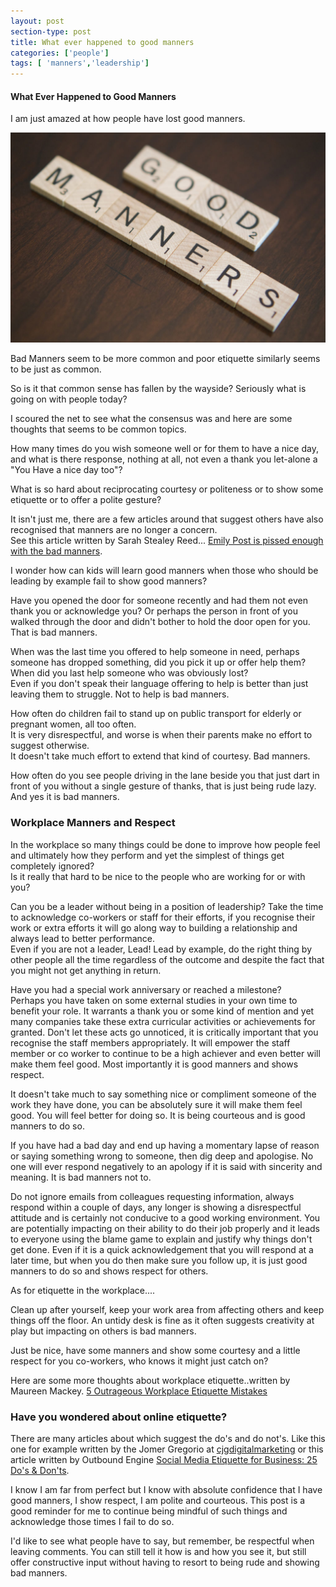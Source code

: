 ```yaml
---
layout: post
section-type: post
title: What ever happened to good manners
categories: ['people']
tags: [ 'manners','leadership']
---
```



#### What Ever Happened to Good Manners

I am just amazed at how people have lost good manners.  

![Good Manners](/img/goodmanners.jpg "Good Manners")

Bad Manners seem to be more common and poor etiquette similarly seems to be just as common. 

So is it that common sense has fallen by the wayside? Seriously what is going on with people today?

I scoured the net to see what the consensus was and here are some thoughts that seems to be common topics.

How many times do you wish someone well or for them to have a nice day, and what is there response, nothing at all, not even a thank you let-alone a "You Have a nice day too"?  

What is so hard about reciprocating courtesy or politeness or to show some etiquette or to offer a polite gesture?

It isn't just me, there are a few articles around that suggest others have also recognised that manners are no longer a concern.  
See this article written by Sarah Stealey Reed... [Emily Post is pissed enough with the bad manners](https://relate.zendesk.com/articles/emily-post-enough-with-the-bad-manners/).

I wonder how can kids will learn good manners when those who should be leading by example fail to show good manners?

Have you opened the door for someone recently and had them not even thank you or acknowledge you? 
Or perhaps the person in front of you walked through the door and didn't bother to hold the door open for you. That is bad manners.  

When was the last time you offered to help someone in need, perhaps someone has dropped something, did you pick it up or offer help them?  
When did you last help someone who was obviously lost?  
Even if you don't speak their language offering to help is better than just leaving them to struggle. 
Not to help is bad manners.

How often do children fail to stand up on public transport for elderly or pregnant women, all too often.  
It is very disrespectful, and worse is when their parents make no effort to suggest otherwise.  
It doesn't take much effort to extend that kind of courtesy. 
Bad manners.

How often do you see people driving in the lane beside you that just dart in front of you without a single gesture of thanks, that is just being rude lazy.  And yes it is bad manners.

### Workplace Manners and Respect  

In the workplace so many things could be done to improve how people feel and ultimately how they perform and yet the simplest of things get completely ignored?  
Is it really that hard to be nice to the people who are working for or with you?  

Can you be a leader without being in a position of leadership?
Take the time to acknowledge co-workers or staff for their efforts, if you recognise their work or extra efforts it will go along way to building a relationship and always lead to better performance.  
Even if you are not a leader, Lead! Lead by example, do the right thing by other people all the time regardless of the outcome and despite the fact that you might not get anything in return.

Have you had a special work anniversary or reached a milestone?  
Perhaps you have taken on some external studies in your own time to benefit your role. 
It warrants a thank you or some kind of mention and yet many companies take these extra curricular activities or achievements for granted. 
Don't let these acts go unnoticed, it is critically important that you recognise the staff members appropriately. It will empower the staff member or co worker to continue to be a high achiever and even better will make them feel good. Most importantly it is good manners and shows respect.

It doesn't take much to say something nice or compliment someone of the work they have done, you can be absolutely sure it will make them feel good. 
You will feel better for doing so. It is being courteous and is good manners to do so.

If you have had a bad day and end up having a momentary lapse of reason or saying something wrong to someone, then dig deep and apologise. 
No one will ever respond negatively to an apology if it is said with sincerity and meaning. 
It is bad manners not to.

Do not ignore emails from colleagues requesting information, always respond within a couple of days, any longer is showing a disrespectful attitude and is certainly not conducive to a good working environment. You are potentially impacting on their ability to do their job properly and it leads to everyone using the blame game to explain and justify why things don't get done. 
Even if it is a quick acknowledgement that you will respond at a later time, but when you do then make sure you follow up, it is just good manners to do so and shows respect for others.  

As for etiquette in the workplace....

Clean up after yourself, keep your work area from affecting others and keep things off the floor. An untidy desk is fine as it often suggests creativity at play but impacting on others is bad manners.  

Just be nice, have some manners and show some courtesy and a little respect for you co-workers, who knows it might just catch on?

Here are some more thoughts about workplace etiquette..written by Maureen Mackey. [5 Outrageous Workplace Etiquette Mistakes](http://www.thefiscaltimes.com/Articles/2014/08/11/5-Outrageous-Workplace-Etiquette-Mistakes)

### Have you wondered about online etiquette?

There are many articles about which suggest the do's and do not's. Like this one for example written by the Jomer Gregorio at [cjgdigitalmarketing](http://cjgdigitalmarketing.com/top-8-social-media-etiquette-for-business-infographic/) or this article written by Outbound Engine [Social Media Etiquette for Business: 25 Do's & Don'ts](http://www.outboundengine.com/blog/social-media-etiquette-for-business-25-dos-donts/).  
   

I know I am far from perfect but I know with absolute confidence that I have good manners, I show respect, I am polite and courteous. This post is a good reminder for me to continue being mindful of such things and acknowledge those times I fail to do so.  


I'd like to see what people have to say, but remember, be respectful when leaving comments. 
You can still tell it how is and how you see it, but still offer constructive input without having to resort to being rude and showing bad manners.